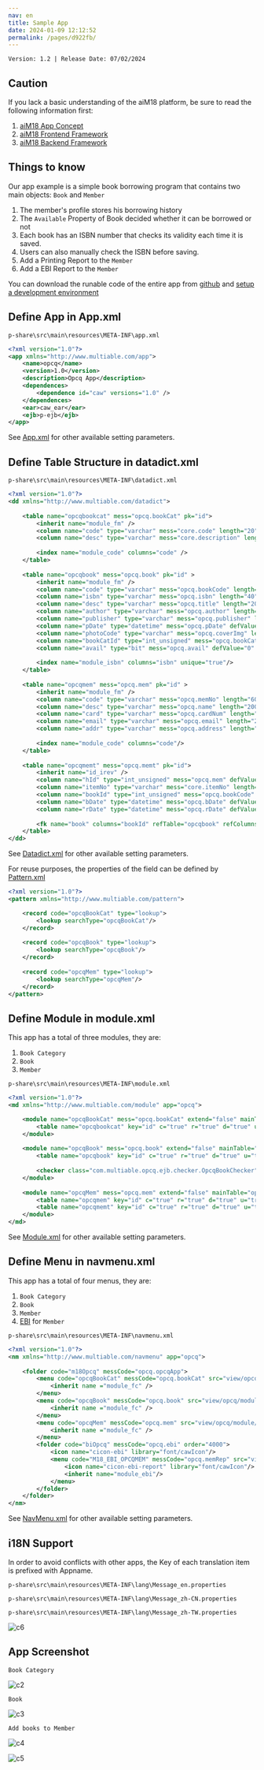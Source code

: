 ```yaml
---
nav: en
title: Sample App
date: 2024-01-09 12:12:52
permalink: /pages/d922fb/
---
```


`Version: 1.2 | Release Date: 07/02/2024`

## Caution

If you lack a basic understanding of the aiM18 platform, be sure to read the following information first:
1. [aiM18 App Concept](/pages/7488ac/)
2. [aiM18 Frontend Framework](/pages/793dcd/)
3. [aiM18 Backend Framework](/pages/793dce/)

## Things to know

Our app example is a simple book borrowing program that contains two main objects:  `Book` and `Member`

1. The member's profile stores his borrowing history
2. The `Available` Property of Book decided whether it can be borrowed or not
3. Each book has an ISBN number that checks its validity each time it is saved.
4. Users can also manually check the ISBN before saving.
5. Add a Printing Report to the `Member`
6. Add a EBI Report to the `Member`

You can download the runable code of the entire app from [github](https://github.com/m18ce01/M18-App-Sample) and [setup a development environment](/pages/793dcc/)

## Define App in App.xml

`p-share\src\main\resources\META-INF\app.xml`

```xml
<?xml version="1.0"?>
<app xmlns="http://www.multiable.com/app">
	<name>opcq</name>
	<version>1.0</version>
	<description>Opcq App</description>
	<dependences>
		<dependence id="caw" versions="1.0" />
	</dependences>	
	<ear>caw_ear</ear>
	<ejb>p-ejb</ejb>	
</app>
```

See [App.xml](/pages/7488ac/#about-app-xml) for other available setting parameters.

## Define Table Structure in datadict.xml

`p-share\src\main\resources\META-INF\datadict.xml`

```xml
<?xml version="1.0"?>
<dd xmlns="http://www.multiable.com/datadict">
	
	<table name="opcqbookcat" mess="opcq.bookCat" pk="id">
		<inherit name="module_fm" />
		<column name="code" type="varchar" mess="core.code" length="20" defPattern="fmCode" required="true" batchUpdate="false"/>
		<column name="desc" type="varchar" mess="core.description" length="100" defPattern="charDesc" i18nField="true" batchUpdate="true"/>
		
		<index name="module_code" columns="code" />
	</table>
	
	<table name="opcqbook" mess="opcq.book" pk="id" >
		<inherit name="module_fm" />
		<column name="code" type="varchar" mess="opcq.bookCode" length="40" defPattern="fmCode" required="true" batchUpdate="false"/>
		<column name="isbn" type="varchar" mess="opcq.isbn" length="40" defPattern="char20" required="true" batchUpdate="false"/>
		<column name="desc" type="varchar" mess="opcq.title" length="200" defPattern="charDesc" i18nField="true" batchUpdate="true"/>
		<column name="author" type="varchar" mess="opcq.author" length="100" defPattern="char60" i18nField="true" batchUpdate="true"/>
		<column name="publisher" type="varchar" mess="opcq.publisher" length="100" defPattern="char100" i18nField="true" batchUpdate="true"/>
		<column name="pDate" type="datetime" mess="opcq.pDate" defValue="NOW()" defPattern="date"/>
		<column name="photoCode" type="varchar" mess="opcq.coverImg" length="60" defPattern="imgCode" />
		<column name="bookCatId" type="int_unsigned" mess="opcq.bookCat" defValue="0" defPattern="opcqBookCat" batchUpdate="false"/>
		<column name="avail" type="bit" mess="opcq.avail" defValue="0" defPattern="check"/>
		
		<index name="module_isbn" columns="isbn" unique="true"/>
	</table>
	
	<table name="opcqmem" mess="opcq.mem" pk="id" >
		<inherit name="module_fm" />
		<column name="code" type="varchar" mess="opcq.memNo" length="60" defPattern="fmCode" required="true" batchUpdate="false"/>
		<column name="desc" type="varchar" mess="opcq.name" length="200" defPattern="char50" i18nField="true" required="true" batchUpdate="true"/>
		<column name="card" type="varchar" mess="opcq.cardNum" length="60" defPattern="char30" required="true" batchUpdate="false"/>
		<column name="email" type="varchar" mess="opcq.email" length="200" defPattern="char100" batchUpdate="true"/>
		<column name="addr" type="varchar" mess="opcq.address" length="-1" defPattern="char2000" i18nField="true"/>
		
		<index name="module_code" columns="code"/>
	</table>
	
	<table name="opcqmemt" mess="opcq.memt" pk="id">
		<inherit name="id_irev" />
		<column name="hId" type="int_unsigned" mess="opcq.mem" defValue="0" defPattern="opcqMem" dataImport="false" dataExport="false" buildin="true"/>
		<column name="itemNo" type="varchar" mess="core.itemNo" length="12" defPattern="char6" dataEasy="true" dataImport="false" dataExport="false"/>
		<column name="bookId" type="int_unsigned" mess="opcq.bookCode" defValue="0" defPattern="opcqBook" required="true"/>
		<column name="bDate" type="datetime" mess="opcq.bDate" defValue="NOW()" defPattern="date"/>
		<column name="rDate" type="datetime" mess="opcq.rDate" defValue="NOW()" defPattern="date"/>
		
		<fk name="book" columns="bookId" refTable="opcqbook" refColumns="id" />		
	</table>
</dd>
```

See [Datadict.xml](/pages/793dce/#datadict-xml) for other available setting parameters.

For reuse purposes, the properties of the field can be defined by [Pattern.xml](/pages/793dce/#pattern-xml)

```xml
<?xml version="1.0"?>
<pattern xmlns="http://www.multiable.com/pattern">

	<record code="opcqBookCat" type="lookup">
		<lookup searchType="opcqBookCat"/>
	</record>
	
	<record code="opcqBook" type="lookup">
		<lookup searchType="opcqBook"/>
	</record>			
	
	<record code="opcqMem" type="lookup">
		<lookup searchType="opcqMem"/>
	</record>
</pattern>
```

## Define Module in module.xml

This app has a total of three modules, they are:

1. `Book Category`
2. `Book`
3. `Member`

`p-share\src\main\resources\META-INF\module.xml`

```xml
<?xml version="1.0"?>
<md xmlns="http://www.multiable.com/module" app="opcq">

	<module name="opcqBookCat" mess="opcq.bookCat" extend="false" mainTable="opcqbookcat" recType="" useAccess="true" useAttach="true" useBeShare="true" useApv="true" useChangenote="true" fmShare="Y" genCode_Type="BC">
		<table name="opcqbookcat" key="id" c="true" r="true" d="true" u="true" initRow="1" hpk="" fKey="" order=""/>
	</module>		
	
	<module name="opcqBook" mess="opcq.book" extend="false" mainTable="opcqbook" recType="" useAccess="true" useAttach="true" useBeShare="true" useApv="true" useChangenote="true" fmShare="Y" genCode_Type="BK">
		<table name="opcqbook" key="id" c="true" r="true" d="true" u="true" initRow="1" hpk="" fKey="" order=""/>
		
		<checker class="com.multiable.opcq.ejb.checker.OpcqBookChecker"/>
	</module>
	
	<module name="opcqMem" mess="opcq.mem" extend="false" mainTable="opcqmem" recType="" useAccess="true" useAttach="true" useBeShare="true" useApv="true" useChangenote="true" fmShare="Y" importThreadMode="false" genCode_Type="MEM">
		<table name="opcqmem" key="id" c="true" r="true" d="true" u="true" initRow="1" hpk="" fKey="" order=""/>
		<table name="opcqmemt" key="id" c="true" r="true" d="true" u="true" initRow="0" hpk="hId" fKey="" order="" cpnType="table"/>
	</module>
</md>
```

See [Module.xml](/pages/793dce/#module-xml) for other available setting parameters.

## Define Menu in navmenu.xml

This app has a total of four menus, they are:

1. `Book Category`
2. `Book`
3. `Member`
4. [EBI]() for `Member`

`p-share\src\main\resources\META-INF\navmenu.xml`

```xml
<?xml version="1.0"?>
<nm xmlns="http://www.multiable.com/navmenu" app="opcq">
	
	<folder code="m18Opcq" messCode="opcq.opcqApp">
		<menu code="opcqBookCat" messCode="opcq.bookCat" src="view/opcq/module/opcqBookCat" module="opcqBookCat" mType="FM" order="1000">			
			<inherit name ="module_fc" />
		</menu>	
		<menu code="opcqBook" messCode="opcq.book" src="view/opcq/module/opcqBook" module="opcqBook" mType="FM" order="2000">			
			<inherit name ="module_fc" />
		</menu>	
		<menu code="opcqMem" messCode="opcq.mem" src="view/opcq/module/opcqMem" module="opcqMem" mType="FM" order="3000">			
			<inherit name ="module_fc" />
		</menu>		
		<folder code="biOpcq" messCode="opcq.ebi" order="4000">
			<icon name="cicon-ebi" library="font/cawIcon"/>
			<menu code="M18_EBI_OPCQMEM" messCode="opcq.memRep" src="view/module/ebi/ebi" mType="EBI" order="1000">
				<icon name="cicon-ebi-report" library="font/cawIcon"/>
				<inherit name="module_ebi"/>
			</menu>
		</folder>
	</folder>	
</nm>
```

See [NavMenu.xml](/pages/793dce/#navmenu-xml) for other available setting parameters.

## i18N Support

In order to avoid conflicts with other apps, the Key of each translation item is prefixed with Appname.

`p-share\src\main\resources\META-INF\lang\Message_en.properties`

`p-share\src\main\resources\META-INF\lang\Message_zh-CN.properties`

`p-share\src\main\resources\META-INF\lang\Message_zh-TW.properties`

![c6](/assets/c6.png)

## App Screenshot

`Book Category`

![c2](/assets/c2.png)

`Book`

![c3](/assets/c3.png)

`Add books to Member`

![c4](/assets/c4.png)

![c5](/assets/c5.png)

